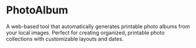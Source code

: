 # PhotoAlbum
A web-based tool that automatically generates printable photo albums from your local images. Perfect for creating organized, printable photo collections with customizable layouts and dates.
